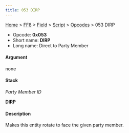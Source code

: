 ```yaml
---
title: 053 DIRP
---
```


[Home](/Main%20Page.md) > [FF8](/FF8.md) > [Field](/FF8/Field.md) > [Script](/FF8/Field/Script.md) > [Opcodes](/FF8/Field/Script/Opcodes.md) > 053 DIRP

-   Opcode: **0x053**
-   Short name: **DIRP**
-   Long name: Direct to Party Member

#### Argument

none

#### Stack

  
*Party Member ID*

**DIRP**

#### Description

Makes this entity rotate to face the given party member.
